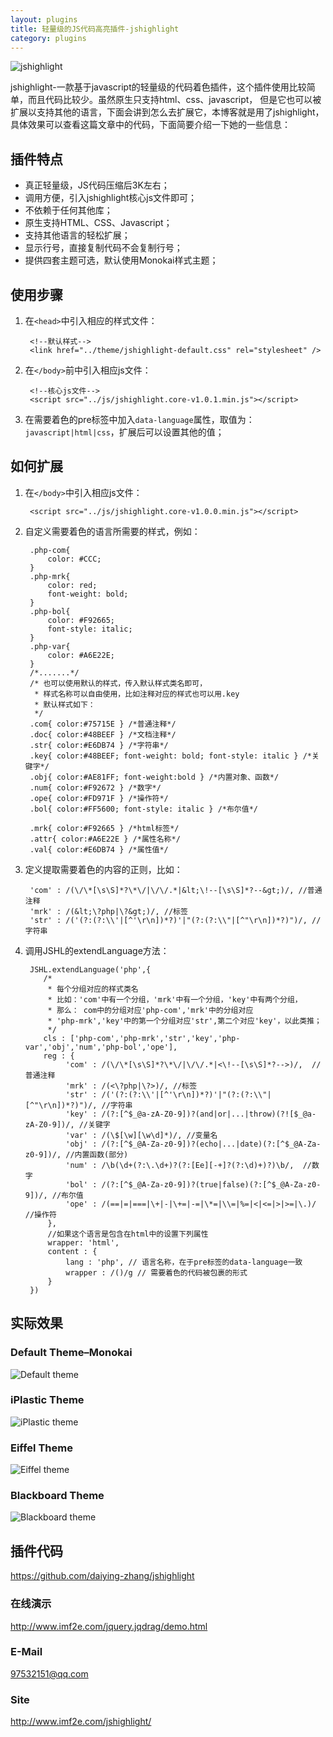 ```yaml
---
layout: plugins
title: 轻量级的JS代码高亮插件-jshighlight
category: plugins
---
```


![jshighlight](/images/content/plugins/jshighlight/jshighlight.jpg)

jshighlight-一款基于javascript的轻量级的代码着色插件，这个插件使用比较简单，而且代码比较少。虽然原生只支持html、css、javascript，
但是它也可以被扩展以支持其他的语言，下面会讲到怎么去扩展它，本博客就是用了jshighlight，
具体效果可以查看这篇文章中的代码，下面简要介绍一下她的一些信息：

## 插件特点

* 真正轻量级，JS代码压缩后3K左右；
* 调用方便，引入jshighlight核心js文件即可；
* 不依赖于任何其他库；
* 原生支持HTML、CSS、Javascript；
* 支持其他语言的轻松扩展；
* 显示行号，直接复制代码不会复制行号；
* 提供四套主题可选，默认使用Monokai样式主题；

## 使用步骤

1. 在`<head>`中引入相应的样式文件：

        <!--默认样式-->
        <link href="../theme/jshighlight-default.css" rel="stylesheet" />

2. 在`</body>`前中引入相应js文件：

        <!--核心js文件-->
        <script src="../js/jshighlight.core-v1.0.1.min.js"></script>

3. 在需要着色的pre标签中加入`data-language`属性，取值为：`javascript|html|css`，扩展后可以设置其他的值；

## 如何扩展

1. 在`</body>`中引入相应js文件：

        <script src="../js/jshighlight.core-v1.0.0.min.js"></script>

2. 自定义需要着色的语言所需要的样式，例如：

        .php-com{
            color: #CCC;
        }
        .php-mrk{
            color: red;
            font-weight: bold;
        }
        .php-bol{
            color: #F92665;
            font-style: italic;
        }
        .php-var{
            color: #A6E22E;
        }
        /*.......*/
        /* 也可以使用默认的样式，传入默认样式类名即可，
         * 样式名称可以自由使用，比如注释对应的样式也可以用.key
         * 默认样式如下：
         */
        .com{ color:#75715E } /*普通注释*/
        .doc{ color:#48BEEF } /*文档注释*/
        .str{ color:#E6DB74 } /*字符串*/
        .key{ color:#48BEEF; font-weight: bold; font-style: italic } /*关键字*/
        .obj{ color:#AE81FF; font-weight:bold } /*内置对象、函数*/
        .num{ color:#F92672 } /*数字*/
        .ope{ color:#FD971F } /*操作符*/
        .bol{ color:#FF5600; font-style: italic } /*布尔值*/

        .mrk{ color:#F92665 } /*html标签*/
        .attr{ color:#A6E22E } /*属性名称*/
        .val{ color:#E6DB74 } /*属性值*/

3. 定义提取需要着色的内容的正则，比如：

        'com' : /(\/\*[\s\S]*?\*\/|\/\/.*|&lt;\!--[\s\S]*?--&gt;)/, //普通注释
        'mrk' : /(&lt;\?php|\?&gt;)/, //标签
        'str' : /('(?:(?:\\'|[^'\r\n])*?)'|"(?:(?:\\"|[^"\r\n])*?)")/, //字符串

4. 调用JSHL的extendLanguage方法：

        JSHL.extendLanguage('php',{
           /*
            * 每个分组对应的样式类名
            * 比如：'com'中有一个分组，'mrk'中有一个分组，'key'中有两个分组，
            * 那么： com中的分组对应'php-com','mrk'中的分组对应
            * 'php-mrk','key'中的第一个分组对应'str',第二个对应'key'，以此类推；
            */
           cls : ['php-com','php-mrk','str','key','php-var','obj','num','php-bol','ope'],
           reg : {
                'com' : /(\/\*[\s\S]*?\*\/|\/\/.*|<\!--[\s\S]*?-->)/,  //普通注释
                'mrk' : /(<\?php|\?>)/, //标签
                'str' : /('(?:(?:\\'|[^'\r\n])*?)'|"(?:(?:\\"|[^"\r\n])*?)")/, //字符串
                'key' : /(?:[^$_@a-zA-Z0-9])?(and|or|...|throw)(?![$_@a-zA-Z0-9])/, //关键字
                'var' : /(\$[\w][\w\d]*)/, //变量名
                'obj' : /(?:[^$_@A-Za-z0-9])?(echo|...|date)(?:[^$_@A-Za-z0-9])/, //内置函数(部分)
                'num' : /\b(\d+(?:\.\d+)?(?:[Ee][-+]?(?:\d)+)?)\b/,  //数字
                'bol' : /(?:[^$_@A-Za-z0-9])?(true|false)(?:[^$_@A-Za-z0-9])/, //布尔值
                'ope' : /(==|=|===|\+|-|\+=|-=|\*=|\\=|%=|<|<=|>|>=|\.)/  //操作符
            },
            //如果这个语言是包含在html中的设置下列属性
            wrapper: 'html',
            content : {
                lang : 'php', // 语言名称，在于pre标签的data-language一致
                wrapper : /()/g // 需要着色的代码被包裹的形式
            }
        })

## 实际效果

### Default Theme–Monokai
![Default theme](/images/content/plugins/jshighlight/default.png)

### iPlastic Theme
![iPlastic theme](/images/content/plugins/jshighlight/iPlastic.png)

### Eiffel Theme
![Eiffel theme](/images/content/plugins/jshighlight/Eiffel.png)

### Blackboard Theme
![Blackboard theme](/images/content/plugins/jshighlight/Blackboard.png)

## 插件代码
  <https://github.com/daiying-zhang/jshighlight>


### 在线演示
  <http://www.imf2e.com/jquery.jqdrag/demo.html>

### E-Mail
  <97532151@qq.com>

### Site
  <http://www.imf2e.com/jshighlight/>
